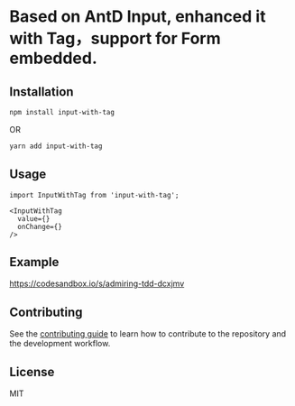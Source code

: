 # Based on AntD Input, enhanced it with Tag，support for Form embedded.

## Installation

```sh
npm install input-with-tag
```
OR
```sh
yarn add input-with-tag
```

## Usage

```
import InputWithTag from 'input-with-tag';

<InputWithTag 
  value={}
  onChange={}
/>
```

## Example
https://codesandbox.io/s/admiring-tdd-dcxjmv

## Contributing

See the [contributing guide](CONTRIBUTING.md) to learn how to contribute to the repository and the development workflow.

## License

MIT